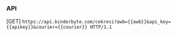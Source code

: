 ### API

[GET] `https://api.binderbyte.com/cekresi?awb={{awb}}&api_key={{apikey}}&courier={{courier}} HTTP/1.1`
